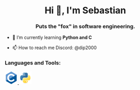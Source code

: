 <h1 align="center">Hi 👋, I'm Sebastian</h1>
<h3 align="center">Puts the "fox" in software engineering. </h3>

- 🌱 I’m currently learning **Python and C**

- 📫 How to reach me Discord: @dip2000


<h3 align="left">Languages and Tools:</h3>
<p align="left"> <a href="https://www.cprogramming.com/" target="_blank" rel="noreferrer"> <img src="https://raw.githubusercontent.com/devicons/devicon/master/icons/c/c-original.svg" alt="c" width="40" height="40"/> </a> <a href="https://www.python.org" target="_blank" rel="noreferrer"> <img src="https://raw.githubusercontent.com/devicons/devicon/master/icons/python/python-original.svg" alt="python" width="40" height="40"/> </a> </p>

